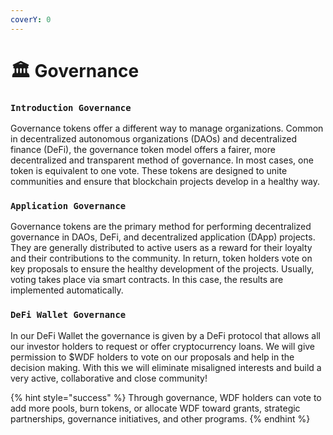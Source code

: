 ```yaml
---
coverY: 0
---
```


# 🏛 Governance

### `Introduction Governance`

Governance tokens offer a different way to manage organizations. Common in decentralized autonomous organizations (DAOs) and decentralized finance (DeFi), the governance token model offers a fairer, more decentralized and transparent method of governance. In most cases, one token is equivalent to one vote. These tokens are designed to unite communities and ensure that blockchain projects develop in a healthy way.

### `Application Governance`

Governance tokens are the primary method for performing decentralized governance in DAOs, DeFi, and decentralized application (DApp) projects. They are generally distributed to active users as a reward for their loyalty and their contributions to the community. In return, token holders vote on key proposals to ensure the healthy development of the projects. Usually, voting takes place via smart contracts. In this case, the results are implemented automatically.

### `DeFi Wallet Governance`

In our DeFi Wallet the governance is given by a DeFi protocol that allows all our investor holders to request or offer cryptocurrency loans. We will give permission to $WDF holders to vote on our proposals and help in the decision making. With this we will eliminate misaligned interests and build a very active, collaborative and close community!

{% hint style="success" %}
Through governance, WDF holders can vote to add more pools, burn tokens, or allocate WDF toward grants, strategic partnerships, governance initiatives, and other programs.
{% endhint %}


